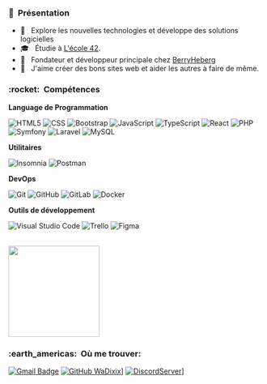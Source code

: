 <h3> 🥰 &nbsp;Présentation </h3>

- 🤔 &nbsp; Explore les nouvelles technologies et développe des solutions logicielles
- 🎓 &nbsp; Étudie à <a href="https://42.fr">L'école 42</a>.
- 💼 &nbsp; Fondateur et développeur principale chez <a href="https://berryheberg.com">BerryHeberg</a>
- 🌱 &nbsp; J'aime créer des bons sites web et aider les autres à faire de même.

<h3> :rocket: &nbsp;Compétences </h3>

**Language de Programmation**

  ![HTML5](https://img.shields.io/badge/-HTML5-333333?style=flat&logo=HTML5)
  ![CSS](https://img.shields.io/badge/-CSS-333333?style=flat&logo=CSS3&logoColor=1572B6)
  ![Bootstrap](https://img.shields.io/badge/-Bootstrap-333333?style=flat&logo=bootstrap)
  ![JavaScript](https://img.shields.io/badge/-JavaScript-333333?style=flat&logo=javascript)
  ![TypeScript](https://img.shields.io/badge/-TypeScript-333333?style=flat&logo=typescript)
  ![React](https://img.shields.io/badge/-React-333333?style=flat&logo=react)
  ![PHP](https://img.shields.io/badge/-PHP-333333?style=flat&logo=php)
  ![Symfony](https://img.shields.io/badge/-Symfony-333333?style=flat&logo=symfony)
  ![Laravel](https://img.shields.io/badge/-Laravel-333333?style=flat&logo=laravel)
  ![MySQL](https://img.shields.io/badge/-MySQL-333333?style=flat&logo=mysql)

**Utilitaires**

  ![Insomnia](https://img.shields.io/badge/-Insomnia-333333?style=flat&logo=insomnia)
  ![Postman](https://img.shields.io/badge/-Postman-333333?style=flat&logo=postman)

**DevOps**

  ![Git](https://img.shields.io/badge/-Git-333333?style=flat&logo=git)
  ![GitHub](https://img.shields.io/badge/-GitHub-333333?style=flat&logo=github)
  ![GitLab](https://img.shields.io/badge/-GitLab-333333?style=flat&logo=gitlab)
  ![Docker](https://img.shields.io/badge/-Docker-333333?style=flat&logo=docker)

**Outils de développement**

  ![Visual Studio Code](https://img.shields.io/badge/-Visual%20Studio%20Code-333333?style=flat&logo=visual-studio-code&logoColor=007ACC)
  ![Trello](https://img.shields.io/badge/-Trello-333333?style=flat&logo=trello&logoColor=007ACC)
  ![Figma](https://img.shields.io/badge/-Figma-333333?style=flat&logo=figma&logoColor=007ACC)

<br/>

<a href="https://github.com/WaDixix">
  <img height="180em" src="https://github-readme-stats.vercel.app/api?username=WaDixix&theme=dracula&show_icons=true" />
</a>

<br/>

<h3> :earth_americas: &nbsp;Où me trouver: </h3> 

[![Gmail Badge](https://img.shields.io/badge/-wadixix@berryheberg.com-006bed?style=flat-square&logo=Gmail&logoColor=white&link=mailto:wadixix@berryheberg.com)](mailto:wadixix@berryheberg.com)
[![GitHub WaDixix](https://img.shields.io/github/followers/WaDixix?label=follow&style=social)](https://github.com/WaDixix)]
[![DiscordServer](https://img.shields.io/badge/-Discord-333333?style=flat&logo=discord)](https://discord.gg/MzUsnvn)]
